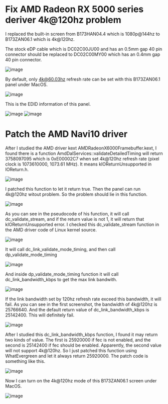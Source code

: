 # Fix AMD Radeon RX 5000 series deriver 4k@120hz problem

I replaced the built-in screen from B173HAN04.4 which is 1080p@144hz to B173ZAN06.1 which is 4k@120hz. 

The stock eDP cable which is DC02C00JU00 and has an 0.5mm gap 40 pin connector should be replaced to DC02C00MY00 which has an 0.4mm gap 40 pin connector.

![image](https://user-images.githubusercontent.com/46492291/135754338-5a6ef076-86ee-4b54-ab77-81ab14a8185e.png)

By default, only 4k@60.03hz refresh rate can be set with this B173ZAN06.1 panel under MacOS.

![image](https://user-images.githubusercontent.com/46492291/135754490-22d9b18c-6ac0-4e26-92a2-4b44e159a62e.png)

This is the EDID information of this panel.

![image](https://user-images.githubusercontent.com/46492291/135754567-2ea339ae-d9af-4456-95b0-b9832c47170e.png)
![image](https://user-images.githubusercontent.com/46492291/135754568-7ea574c8-ed63-44bd-80d6-b3841316da2c.png)

# Patch the AMD Navi10 driver

After I studied the AMD driver kext AMDRadeonX6000Framebuffer.kext, I found there is a function AmdDalServices::validateDetailedTiming will return 3758097095 which is 0xE00002C7 when set 4k@120hz refresh rate (pixel clock is 1073610000, 1073.61 MHz). It means kIOReturnUnsupported in IOReturn.h.

![image](https://user-images.githubusercontent.com/46492291/135754667-093f263b-c447-4ecd-84f7-8e0d6e1a6c07.png)

I patched this function to let it return true. Then the panel can run 4k@120hz witout problem. So the problem should lie in this function.

![image](https://user-images.githubusercontent.com/46492291/135754934-62fe2815-6b17-49c8-a365-c8791a6fe4db.png)

As you can see in the pseudocode of his function, it will call dc_validate_stream, and if the return value is not 1, it will return that kIOReturnUnsupported error. I checked this dc_validate_stream function in the AMD driver code of Linux kernel source.

![image](https://user-images.githubusercontent.com/46492291/135755030-37388032-6d91-4dee-b923-c1664fea3bcc.png)

It will call dc_link_validate_mode_timing, and then call dp_validate_mode_timing

![image](https://user-images.githubusercontent.com/46492291/135755071-a2b31a92-1ff8-4a28-ab6c-785a861976cf.png)

And inside dp_validate_mode_timing function it will call dc_link_bandwidth_kbps to get the max link bandwith.

![image](https://user-images.githubusercontent.com/46492291/135755107-74fa700d-4ae0-4973-ac9a-c900e085f4ee.png)

If the link bandwidth set by 120hz refresh rate exceed this bandwidth, it will fail. As you can see in the first screenshot, the bandwidth of 4k@120hz is 25766640. And the default return value of dc_link_bandwidth_kbps is 25142400. This will definitely fail.

![image](https://user-images.githubusercontent.com/46492291/135755505-a2435eda-f915-4535-a448-5b02e742886e.png)

After I studied this dc_link_bandwidth_kbps function, I found it may return two kinds of value. The first is 25920000 if fec is not enabled, and the second is 25142400 if fec should be enabled. Apparently, the second value will not support 4k@120hz. So I just patched this function using WhatEvergreen and let it always return 25920000. The patch code is something like this.

![image](https://user-images.githubusercontent.com/46492291/135755695-8b1257b3-b5c1-43cd-8cf6-c7fbe255d6ab.png)

Now I can turn on the 4k@120hz mode of this B173ZAN06.1 screen under MacOS.

![image](https://user-images.githubusercontent.com/46492291/135755730-96d8181c-5b25-42e8-8816-92e865876988.png)

